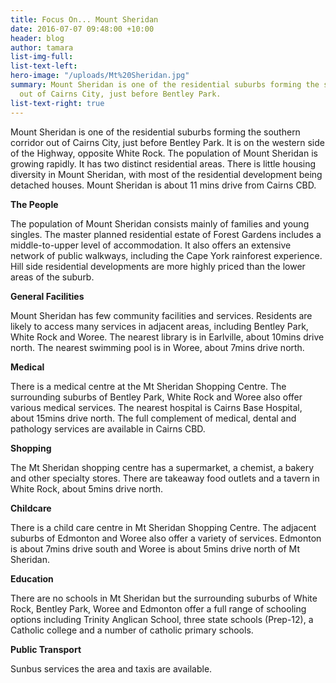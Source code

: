 ```yaml
---
title: Focus On... Mount Sheridan
date: 2016-07-07 09:48:00 +10:00
header: blog
author: tamara
list-img-full: 
list-text-left: 
hero-image: "/uploads/Mt%20Sheridan.jpg"
summary: Mount Sheridan is one of the residential suburbs forming the southern corridor
  out of Cairns City, just before Bentley Park.
list-text-right: true
---
```


Mount Sheridan is one of the residential suburbs forming the southern corridor out of Cairns City, just before Bentley Park. It is on the western side of the Highway, opposite White Rock. The population of Mount Sheridan is growing rapidly. It has two distinct residential areas. There is little housing diversity in Mount Sheridan, with most of the residential development being detached houses. Mount
Sheridan is about 11 mins drive from Cairns CBD.

**The People**

The population of Mount Sheridan consists mainly of families and young singles. The master planned residential estate of Forest Gardens includes a middle-to-upper level of accommodation. It also offers an extensive network of public walkways, including the Cape York rainforest experience. Hill side residential developments are more highly priced than the lower areas of the suburb.

**General Facilities**

Mount Sheridan has few community facilities and services. Residents are likely to access many services in adjacent areas, including Bentley Park, White Rock and Woree. The nearest library is in Earlville, about 10mins drive north. The nearest swimming pool is in Woree, about 7mins drive north.

**Medical**

There is a medical centre at the Mt Sheridan Shopping Centre. The surrounding suburbs of Bentley Park, White Rock and Woree also offer various medical services. The nearest hospital is Cairns Base Hospital, about 15mins drive north. The full complement of medical, dental and pathology services are available in Cairns CBD.

**Shopping**

The Mt Sheridan shopping centre has a supermarket, a chemist, a bakery and other specialty stores. There are takeaway food outlets and a tavern in White Rock, about 5mins drive north.

**Childcare**

There is a child care centre in Mt Sheridan Shopping Centre. The adjacent suburbs of Edmonton and Woree also offer a variety of services. Edmonton is about 7mins drive south and Woree is about 5mins drive north of Mt Sheridan.

**Education**

There are no schools in Mt Sheridan but the surrounding suburbs of White Rock, Bentley Park, Woree and Edmonton offer a full range of schooling options including Trinity Anglican School, three state schools (Prep-12), a Catholic college and a number of catholic primary schools.

**Public Transport**

Sunbus services the area and taxis are available.
